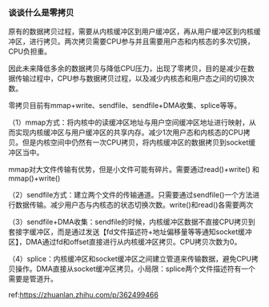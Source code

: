### 谈谈什么是零拷贝

原有的数据拷贝过程，需要从内核缓冲区到用户缓冲区，再从用户缓冲区到内核缓冲区，进行拷贝。两次拷贝需要CPU参与并且需要用户态和内核态的多次切换，CPU负担重。

因此未来降低多余的数据拷贝与降低CPU压力，出现了零拷贝，目的是减少在数据传输过程中，CPU参与数据拷贝过程，以及减少内核态和用户态之间的切换次数。

零拷贝目前有mmap+write、sendfile、sendfile+DMA收集、splice等等。

（1）mmap方式：将内核中的读缓冲区地址与用户空间缓冲区地址进行映射，从而实现内核缓冲区与用户缓冲区的共享内存。减少1次用户态和内核态的CPU拷贝。但是内核空间中仍然有一次CPU拷贝，将内核缓冲区的数据拷贝到socket缓冲区当中。

mmap对大文件传输有优势，但是小文件可能有碎片。需要通过read()+write() 和 mmap()+write()

（2）sendfile方式：建立两个文件的传输通道。只需要通过sendfile()一个方法进行数据传输。减少用户态与内核态的状态切换次数。write()和read()各需要两次

（3）sendfile+DMA收集：sendfile的时候，内核缓冲区数据不直接CPU拷贝到套接字缓冲区，而是通过发送【fd文件描述符+地址偏移量等等通知socket缓冲区】，DMA通过fd和offset直接进行从内核缓冲区拷贝。CPU拷贝次数为0。

（4）splice：内核缓冲区和socket缓冲区之间建立管道来传输数据，避免CPU拷贝操作。DMA直接从socket缓冲区拷贝。小局限：splice两个文件描述符有一个需要是管道升。



ref:https://zhuanlan.zhihu.com/p/362499466